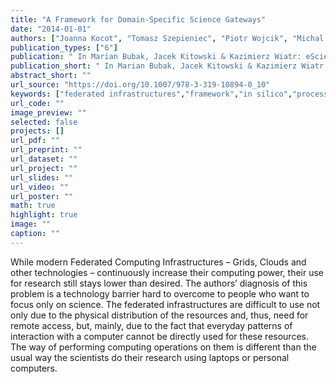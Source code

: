 ```yaml
---
title: "A Framework for Domain-Specific Science Gateways"
date: "2014-01-01"
authors: ["Joanna Kocot", "Tomasz Szepieniec", "Piotr Wojcik", "Michal Trzeciak", "Maciej Golik", "Tomasz Grabarczyk", "Hubert Siejkowski", "Mariusz Sterzel"]
publication_types: ["6"]
publication: " In Marian Bubak, Jacek Kitowski & Kazimierz Wiatr: eScience on Distributed Computing Infrastructure: Achievements of PLGrid Plus Domain-Specific Services and Tools. 6  130--146. Cham: Springer International Publishing https://doi.org/10.1007/978-3-319-10894-0_10. ISBN: 978-3-319-10894-0"
publication_short: " In Marian Bubak, Jacek Kitowski & Kazimierz Wiatr: eScience on Distributed Computing Infrastructure: Achievements of PLGrid Plus Domain-Specific Services and Tools. 6  130--146. Cham: Springer International Publishing https://doi.org/10.1007/978-3-319-10894-0_10. ISBN: 978-3-319-10894-0"
abstract_short: ""
url_source: "https://doi.org/10.1007/978-3-319-10894-0_10"
keywords: ["federated infrastructures","framework","in silico","processing model","science gateway"]
url_code: ""
image_preview: ""
selected: false
projects: []
url_pdf: ""
url_preprint: ""
url_dataset: ""
url_project: ""
url_slides: ""
url_video: ""
url_poster: ""
math: true
highlight: true
image: ""
caption: ""
---
```

While modern Federated Computing Infrastructures – Grids, Clouds and other technologies – continuously increase their computing power, their use for research still stays lower than desired. The authors’ diagnosis of this problem is a technology barrier hard to overcome to people who want to focus only on science. The federated infrastructures are difficult to use not only due to the physical distribution of the resources and, thus, need for remote access, but, mainly, due to the fact that everyday patterns of interaction with a computer cannot be directly used for these resources. The way of performing computing operations on them is different than the usual way the scientists do their research using laptops or personal computers.
